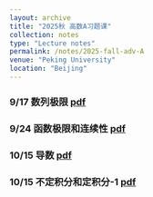 ```yaml
---
layout: archive
title: "2025秋 高数A习题课"
collection: notes
type: "Lecture notes"
permalink: /notes/2025-fall-adv-A
venue: "Peking University"
location: "Beijing"
---
```



### 9/17 数列极限 [pdf](https://fanzymath.github.io/files/9_17_limit_of_sequence.pdf)
### 9/24 函数极限和连续性 [pdf](https://fanzymath.github.io/files/9_24_Continuity.pdf)
### 10/15 导数 [pdf](https://fanzymath.github.io/files/10_15_derivatives.pdf)
### 10/15 不定积分和定积分-1 [pdf](https://fanzymath.github.io/files/10_22_Integral.pdf)
